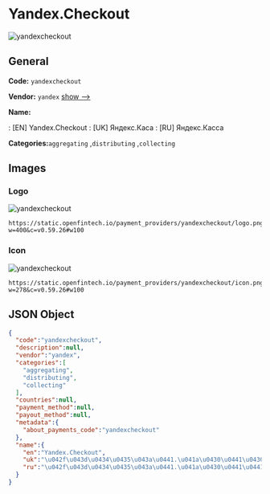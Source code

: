 
# Yandex.Checkout 
![yandexcheckout](https://static.openfintech.io/payment_providers/yandexcheckout/logo.png?w=400&c=v0.59.26#w100)  

## General 
 
**Code:** `yandexcheckout` 
 
**Vendor:** `yandex` [show -->](/vendors/yandex/) 
 
**Name:** 
 
:	[EN] Yandex.Checkout 
:	[UK] Яндекс.Каса 
:	[RU] Яндекс.Касса 
 
**Categories:**`aggregating` ,`distributing` ,`collecting` 
 

## Images 

### Logo 
 
![yandexcheckout](https://static.openfintech.io/payment_providers/yandexcheckout/logo.png?w=400&c=v0.59.26#w100)  

```
https://static.openfintech.io/payment_providers/yandexcheckout/logo.png?w=400&c=v0.59.26#w100
```  

### Icon 
 
![yandexcheckout](https://static.openfintech.io/payment_providers/yandexcheckout/icon.png?w=278&c=v0.59.26#w100)  

```
https://static.openfintech.io/payment_providers/yandexcheckout/icon.png?w=278&c=v0.59.26#w100
```  

## JSON Object 

```json
{
  "code":"yandexcheckout",
  "description":null,
  "vendor":"yandex",
  "categories":[
    "aggregating",
    "distributing",
    "collecting"
  ],
  "countries":null,
  "payment_method":null,
  "payout_method":null,
  "metadata":{
    "about_payments_code":"yandexcheckout"
  },
  "name":{
    "en":"Yandex.Checkout",
    "uk":"\u042f\u043d\u0434\u0435\u043a\u0441.\u041a\u0430\u0441\u0430",
    "ru":"\u042f\u043d\u0434\u0435\u043a\u0441.\u041a\u0430\u0441\u0441\u0430"
  }
}
```  
